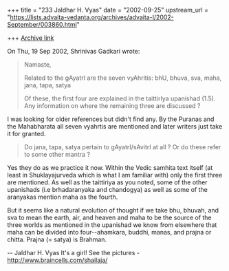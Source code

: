 +++
title = "233 Jaldhar H. Vyas"
date = "2002-09-25"
upstream_url = "https://lists.advaita-vedanta.org/archives/advaita-l/2002-September/003860.html"

+++
[Archive link](https://lists.advaita-vedanta.org/archives/advaita-l/2002-September/003860.html)

On Thu, 19 Sep 2002, Shrinivas Gadkari wrote:

> Namaste,
>
> Related to the gAyatrI are the seven vyAhritis:
> bhU, bhuva, sva, maha, jana, tapa, satya
>
> Of these, the first four are explained in the
> taittirIya upanishad (1.5). Any information on where
> the remaining three are discussed ?
>

I was looking for older references but didn't find any.  By the Puranas
and the Mahabharata all seven vyahrtis are mentioned and later writers
just take it for granted.

> Do jana, tapa, satya pertain to gAyatrI/sAvitrI
> at all ? Or do these refer to some other mantra ?

Yes they do as we practice it now.  Within the Vedic samhita text itself
(at least in Shuklayajurveda which is what I am familiar with) only the
first three are mentioned.  As well as the taittiriya as you noted, some
of the other upanishads (i.e brhadaranyaka and chandogya) as well as some
of the aranyakas mention maha as the fourth.

But it seems like a natural evolution of thought if we take bhu, bhuvah,
and sva to mean the earth, air, and heaven and maha to be the source of
the three worlds as mentioned in the upanishad we know from elsewhere that
maha can be divided into four--ahamkara, buddhi, manas, and prajna or
chitta. Prajna (= satya) is Brahman.


--
Jaldhar H. Vyas <jaldhar at braincells.com>
It's a girl! See the pictures - http://www.braincells.com/shailaja/

